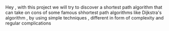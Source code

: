 Hey , with this project we will try to discover a shortest path algorithm that can take on cons of some famous shhortest path algorithms like Dijkstra's algorithm , by using simple techniques , different in form of complexity and regular complications 
